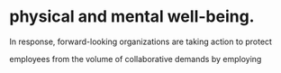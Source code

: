 # physical and mental well-being.

In response, forward-looking organizations are taking action to protect

employees from the volume of collaborative demands by employing